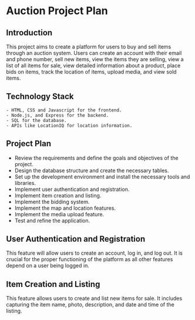 # Auction Project Plan

## Introduction

This project aims to create a platform for users to buy and sell items through an auction system. Users can create an account with their email and phone number, sell new items, view the items they are selling, view a list of all items for sale, view detailed information about a product, place bids on items, track the location of items, upload media, and view sold items.

## Technology Stack
```
- HTML, CSS and Javascript for the frontend.
- Node.js, and Express for the backend.
- SQL for the database.
- APIs like LocationIQ for location information.

```
## Project Plan
* Review the requirements and define the goals and objectives of the project.
* Design the database structure and create the necessary tables.
* Set up the development environment and install the necessary tools and libraries.
* Implement user authentication and registration.
* Implement item creation and listing.
* Implement the bidding system.
* Implement the map and location features.
* Implement the media upload feature.
* Test and refine the application.

## User Authentication and Registration
This feature will allow users to create an account, log in, and log out. It is crucial for the proper functioning of the platform as all other features depend on a user being logged in.

## Item Creation and Listing
This feature allows users to create and list new items for sale. It includes capturing the item name, photo, description, and date and time of the listing.